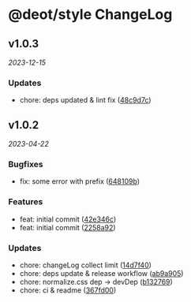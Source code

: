 # @deot/style ChangeLog

## v1.0.3

_2023-12-15_

### Updates

- chore: deps updated & lint fix ([48c9d7c](https://github.com/deot/sass/commit/48c9d7c4222e9ff8b81b051cdd58ca9692e9dd7f))

## v1.0.2

_2023-04-22_

### Bugfixes

- fix: some error with prefix ([648109b](https://github.com/deot/style/commit/648109bc30a9281c52be89ef1a554e5caafd575b))

### Features

- feat: initial commit ([42e346c](https://github.com/deot/style/commit/42e346c7b7f6841b1cfbdd9df66e375d09b166ca))
- feat: initial commit ([2258a92](https://github.com/deot/style/commit/2258a92e362c19f9c0491212c6afe8b35c5e3fd5))

### Updates

- chore: changeLog collect limit ([14d7f40](https://github.com/deot/style/commit/14d7f404b104257551769b34df3001dc785272b0))
- chore: deps update & release workflow ([ab9a905](https://github.com/deot/style/commit/ab9a905dc91d3bf729df1b2e8901753e30fff0d3))
- chore: normalize.css dep -> devDep ([b132769](https://github.com/deot/style/commit/b1327698ab65a03cdc08df2aad601fffadacd3e7))
- chore: ci & readme ([367fd00](https://github.com/deot/style/commit/367fd006b184b0155327782fb3722e0e827b1d4a))

<!--
## [1.0.0](2023-03-22)

### Bug Fixes / Features / Code Refactoring / Performance Improvements / BREAKING CHANGES / ...

- ...
- ...
- ...
!-->
